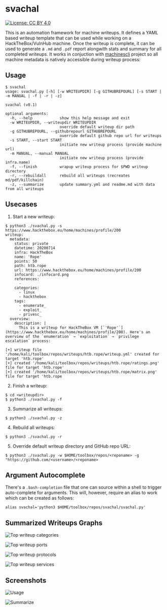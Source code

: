 # svachal

[![License: CC BY 4.0](https://raw.githubusercontent.com/7h3rAm/7h3rAm.github.io/master/static/files/ccby4.svg)](https://creativecommons.org/licenses/by/4.0/)

This is an automation framework for machine writeups. It defines a YAML based writeup template that can be used while working on a HackTheBox/VulnHub machine. Once the writeup is complete, it can be used to generate a `.md` and `.pdf` report alongwith stats and summary for all completed writeups. It works in conjuction with [machinescli](https://github.com/7h3rAm/machinescli) project so all machine metadata is natively accessible during writeup process:

## Usage
```console
$ svachal 
usage: svachal.py [-h] [-w WRITEUPDIR] [-g GITHUBREPOURL] [-s START | -m MANUAL | -f | -r | -z]

svachal (v0.1)

optional arguments:
  -h, --help            show this help message and exit
  -w WRITEUPDIR, --writeupdir WRITEUPDIR
                        override default writeup dir path
  -g GITHUBREPOURL, --githubrepourl GITHUBREPOURL
                        override default github repo url for writeups
  -s START, --start START
                        initiate new writeup process (provide machine url)
  -m MANUAL, --manual MANUAL
                        initiate new writeup process (provide infra.name)
  -f, --finish          wrapup writeup process for $PWD writeup directory
  -r, --rebuildall      rebuild all writeups (recreates md/pdf/killchain)
  -z, --summarize       update summary.yml and readme.md with data from all writeups
```

## Usecases
1. Start a new writeup:
```console
$ python3 ./svachal.py -s https://www.hackthebox.eu/home/machines/profile/200
writeup:
  metadata:
    status: private
    datetime: 20200714
    infra: HackTheBox
    name: 'Rope'
    points: 50
    path: htb.rope
    url: https://www.hackthebox.eu/home/machines/profile/200
    infocard: ./infocard.png
    references:
      - 
    categories:
      - linux
      - hackthebox
    tags:
      - enumerate_
      - exploit_
      - privesc_
  overview:
    description: |
      This is a writeup for HackTheBox VM [`'Rope'`](https://www.hackthebox.eu/home/machines/profile/200). Here's an overview of the `enumeration` → `exploitation` → `privilege escalation` process:

[+] writeup file '/home/kali/toolbox/repos/writeups/htb.rope/writeup.yml' created for target 'htb.rope'
[+] created '/home/kali/toolbox/repos/writeups/htb.rope/ratings.png' file for target 'htb.rope'
[+] created '/home/kali/toolbox/repos/writeups/htb.rope/matrix.png' file for target 'htb.rope
```

2. Finish a writeup:
```console
$ cd <writeupdir>
$ python3 ./svachal.py -f
```

3. Summarize all writeups:
```console
$ python3 ./svachal.py -z
```

4. Rebuild all writeups:
```console
$ python3 ./svachal.py -r
```

5. Override default writeup directory and GitHub repo URL:
```console
$ python3 ./svachal.py -w $HOME/toolbox/repos/<reponame> -g "https://github.com/<username>/<reponame>
```

## Argument Autocomplete
There's a `.bash-completion` file that one can source within a shell to trigger auto-complete for arguments. This will, however, require an alias to work which can be created as follows:
```console
alias svachal='python3 $HOME/toolbox/repos/svachal/svachal.py'
```

## Summarized Writeups Graphs

![Top writeup categories](top_categories.png)

![Top writeup ports](top_ports.png)

![Top writeup protocols](top_protocols.png)

![Top writeup services](top_services.png)

## Screenshots

![Usage](screenshot01.png)

![Summarize](screenshot02.png)
